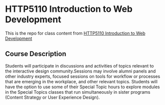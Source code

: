 # HTTP5110 Introduction to Web Development

This is the repo for class content from [HTTP5110 Introduction to Web Development](https://mediaarts.humber.ca/programs/web-development.html)

## Course Description
Students will participate in discussions and activities of topics relevant to the interactive design community.Sessions may involve alumni panels and other industry experts, focused sessions on tools for workflow or processes that are emerging in the workplace, and other relevant topics. Students will have the option to use some of their Special Topic hours to explore modules in the Special Topics classes that run simultaneously in sister programs (Content Strategy or User Experience Design).
